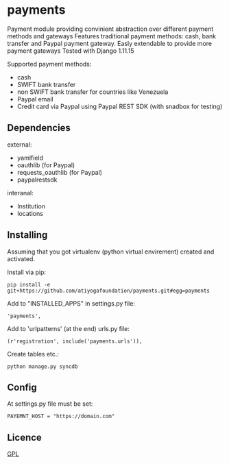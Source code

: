 payments
=================================

Payment module providing convinient abstraction over different payment methods and gateways
Features traditional payment methods: cash, bank transfer and Paypal payment gateway. 
Easly extendable to provide more payment gateways
Tested with Django 1.11.15

Supported payment methods:
* cash
* SWIFT bank transfer
* non SWIFT bank transfer for countries like Venezuela
* Paypal email
* Credit card via Paypal using Paypal REST SDK (with snadbox for testing)


Dependencies
------------

external:
* yamlfield
* oauthlib (for Paypal)
* requests_oauthlib (for Paypal)
* paypalrestsdk

interanal:
* Institution
* locations


Installing
----------
Assuming that you got virtualenv (python virtual envirement) created and activated.

Install via pip:

    pip install -e git+https://github.com/atiyogafoundation/payments.git#egg=payments

Add to "INSTALLED_APPS" in settings.py file:
    
    'payments',

Add to 'urlpatterns' (at the end) urls.py file:
    
    (r'registration', include('payments.urls')),
    
Create tables etc.:

    python manage.py syncdb

Config
------
At settings.py file must be set:
    
    PAYEMNT_HOST = "https://domain.com"


Licence
-------
[GPL](LICENSE)
